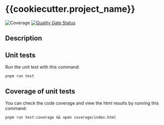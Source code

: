 # {{cookiecutter.project_name}}

![Coverage](badge.svg)
[![Quality Gate Status](https://sonarcloud.io/api/project_badges/measure?project={{cookiecutter.github_user_name}}_{{cookiecutter.__project_slug}}&metric=alert_status)](https://sonarcloud.io/summary/new_code?id={{cookiecutter.github_user_name}}_{{cookiecutter.__project_slug}})
    
## Description



## Unit tests

Run the unit test with this command:

```shell
pnpm run test
```

## Coverage of unit tests

You can check the code coverage and view the html results by running this command:

```shell
pnpm run test:coverage && open coverage/index.html
```
